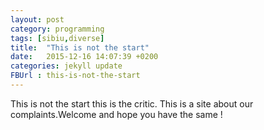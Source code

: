 ```yaml
---
layout: post
category: programming
tags: [sibiu,diverse]
title:  "This is not the start"
date:   2015-12-16 14:07:39 +0200
categories: jekyll update
FBUrl : this-is-not-the-start
---
```

This is not the start this is the critic. This is a site about our complaints.Welcome and hope you have the same !

[jekyll-docs]: http://jekyllrb.com/docs/home
[jekyll-gh]:   https://github.com/jekyll/jekyll
[jekyll-talk]: https://talk.jekyllrb.com/

